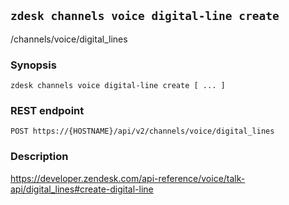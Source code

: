 ## `zdesk channels voice digital-line create`

/channels/voice/digital_lines

### Synopsis

    zdesk channels voice digital-line create [ ... ]

### REST endpoint

    POST https://{HOSTNAME}/api/v2/channels/voice/digital_lines

### Description

https://developer.zendesk.com/api-reference/voice/talk-api/digital_lines#create-digital-line

